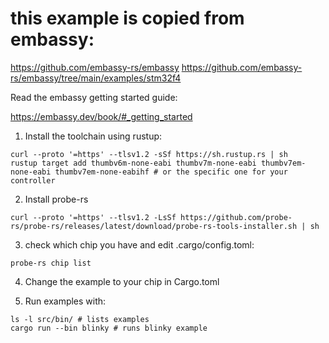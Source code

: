 # this example is copied from embassy:
https://github.com/embassy-rs/embassy
https://github.com/embassy-rs/embassy/tree/main/examples/stm32f4



Read the embassy getting started guide:

https://embassy.dev/book/#_getting_started


1. Install the toolchain using rustup:

``` console
curl --proto '=https' --tlsv1.2 -sSf https://sh.rustup.rs | sh
rustup target add thumbv6m-none-eabi thumbv7m-none-eabi thumbv7em-none-eabi thumbv7em-none-eabihf # or the specific one for your controller
```

2. Install probe-rs
``` console
curl --proto '=https' --tlsv1.2 -LsSf https://github.com/probe-rs/probe-rs/releases/latest/download/probe-rs-tools-installer.sh | sh
```

3. check which chip you have and edit .cargo/config.toml:
``` console
probe-rs chip list
```

4. Change the example to your chip in Cargo.toml

5. Run examples with:
``` console
ls -l src/bin/ # lists examples
cargo run --bin blinky # runs blinky example
```

